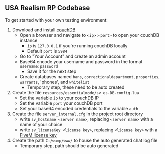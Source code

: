 ## USA Realism RP Codebase

To get started with your own testing environment:
1) Download and install [couchDB](http://couchdb.apache.org/)
    * Open a browser and navigate to `<ip>:<port>` to open your couchDB instance
        - `ip` is `127.0.0.1` if you're running couchDB locally
        - Default `port` is `5984`
    * Go to "Your Account" and create an admin account
    * Base64 encode your username and password in the format `username:password`
        - Save it for the next step
    * Create databases named `bans`, `correctionaldepartment`, `properties`, `warrants`, 'phones', and `whitelist`
        - Temporary step, these need to be auto created
2) Create the file `resources/essentialmode/sv_es-DB-config.lua`  
    * Set the variable `ip` to your couchDB IP
    * Set the variable `port` your couchDB port
    * Set your base64 encoded credentials to the variable `auth`
3) Create the file `server_internal.cfg` in the project root directory
    * write `sv_hostname <server name>`, replacing `<server name>` with a name of your choice
    * write `sv_licenseKey <license key>`, replacing `<license key>` with a [FiveM license key](https://keymaster.fivem.net/)
4) Create the path `C:/wamp/www/` to house the auto generated chat log file
    * Temporary step, path should be auto generated
